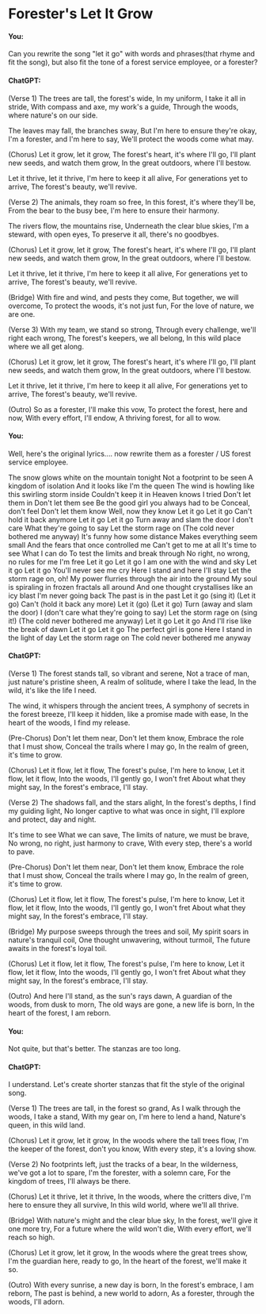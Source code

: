 # Forester's Let It Grow

#### You:
Can you rewrite the song "let it go" with words and phrases(that rhyme and fit the song), but also fit the tone of a forest service employee, or a forester? 

#### ChatGPT:
(Verse 1)
The trees are tall, the forest's wide,
In my uniform, I take it all in stride,
With compass and axe, my work's a guide,
Through the woods, where nature's on our side.

The leaves may fall, the branches sway,
But I'm here to ensure they're okay,
I'm a forester, and I'm here to say,
We'll protect the woods come what may.

(Chorus)
Let it grow, let it grow,
The forest's heart, it's where I'll go,
I'll plant new seeds, and watch them grow,
In the great outdoors, where I'll bestow.

Let it thrive, let it thrive,
I'm here to keep it all alive,
For generations yet to arrive,
The forest's beauty, we'll revive.

(Verse 2)
The animals, they roam so free,
In this forest, it's where they'll be,
From the bear to the busy bee,
I'm here to ensure their harmony.

The rivers flow, the mountains rise,
Underneath the clear blue skies,
I'm a steward, with open eyes,
To preserve it all, there's no goodbyes.

(Chorus)
Let it grow, let it grow,
The forest's heart, it's where I'll go,
I'll plant new seeds, and watch them grow,
In the great outdoors, where I'll bestow.

Let it thrive, let it thrive,
I'm here to keep it all alive,
For generations yet to arrive,
The forest's beauty, we'll revive.

(Bridge)
With fire and wind, and pests they come,
But together, we will overcome,
To protect the woods, it's not just fun,
For the love of nature, we are one.

(Verse 3)
With my team, we stand so strong,
Through every challenge, we'll right each wrong,
The forest's keepers, we all belong,
In this wild place where we all get along.

(Chorus)
Let it grow, let it grow,
The forest's heart, it's where I'll go,
I'll plant new seeds, and watch them grow,
In the great outdoors, where I'll bestow.

Let it thrive, let it thrive,
I'm here to keep it all alive,
For generations yet to arrive,
The forest's beauty, we'll revive.

(Outro)
So as a forester, I'll make this vow,
To protect the forest, here and now,
With every effort, I'll endow,
A thriving forest, for all to wow.


#### You:
Well, here's the original lyrics.... now rewrite them as a forester / US forest service employee. 

The snow glows white on the mountain tonight
Not a footprint to be seen
A kingdom of isolation
And it looks like I'm the queen
The wind is howling like this swirling storm inside
Couldn't keep it in
Heaven knows I tried
Don't let them in
Don't let them see
Be the good girl you always had to be
Conceal, don't feel
Don't let them know
Well, now they know
Let it go
Let it go
Can't hold it back anymore
Let it go
Let it go
Turn away and slam the door
I don't care
What they're going to say
Let the storm rage on
(The cold never bothered me anyway)
It's funny how some distance
Makes everything seem small
And the fears that once controlled me
Can't get to me at all
It's time to see
What I can do
To test the limits and break through
No right, no wrong, no rules for me
I'm free
Let it go
Let it go
I am one with the wind and sky
Let it go
Let it go
You'll never see me cry
Here I stand and here I'll stay
Let the storm rage on, oh!
My power flurries through the air into the ground
My soul is spiraling in frozen fractals all around
And one thought crystallises like an icy blast
I'm never going back
The past is in the past
Let it go (sing it)
(Let it go)
Can't (hold it back any more)
Let it (go)
(Let it go)
Turn (away and slam the door)
I (don't care what they're going to say)
Let the storm rage on (sing it!)
(The cold never bothered me anyway)
Let it go
Let it go
And I'll rise like the break of dawn
Let it go
Let it go
The perfect girl is gone
Here I stand in the light of day
Let the storm rage on
The cold never bothered me anyway

#### ChatGPT:
(Verse 1)
The forest stands tall, so vibrant and serene,
Not a trace of man, just nature's pristine sheen,
A realm of solitude, where I take the lead,
In the wild, it's like the life I need.

The wind, it whispers through the ancient trees,
A symphony of secrets in the forest breeze,
I'll keep it hidden, like a promise made with ease,
In the heart of the woods, I find my release.

(Pre-Chorus)
Don't let them near,
Don't let them know,
Embrace the role that I must show,
Conceal the trails where I may go,
In the realm of green, it's time to grow.

(Chorus)
Let it flow, let it flow,
The forest's pulse, I'm here to know,
Let it flow, let it flow,
Into the woods, I'll gently go,
I won't fret
About what they might say,
In the forest's embrace, I'll stay.

(Verse 2)
The shadows fall, and the stars alight,
In the forest's depths, I find my guiding light,
No longer captive to what was once in sight,
I'll explore and protect, day and night.

It's time to see
What we can save,
The limits of nature, we must be brave,
No wrong, no right, just harmony to crave,
With every step, there's a world to pave.

(Pre-Chorus)
Don't let them near,
Don't let them know,
Embrace the role that I must show,
Conceal the trails where I may go,
In the realm of green, it's time to grow.

(Chorus)
Let it flow, let it flow,
The forest's pulse, I'm here to know,
Let it flow, let it flow,
Into the woods, I'll gently go,
I won't fret
About what they might say,
In the forest's embrace, I'll stay.

(Bridge)
My purpose sweeps through the trees and soil,
My spirit soars in nature's tranquil coil,
One thought unwavering, without turmoil,
The future awaits in the forest's loyal toil.

(Chorus)
Let it flow, let it flow,
The forest's pulse, I'm here to know,
Let it flow, let it flow,
Into the woods, I'll gently go,
I won't fret
About what they might say,
In the forest's embrace, I'll stay.

(Outro)
And here I'll stand, as the sun's rays dawn,
A guardian of the woods, from dusk to morn,
The old ways are gone, a new life is born,
In the heart of the forest, I am reborn.


#### You:
Not quite, but that's better. 
The stanzas are too long. 

#### ChatGPT:
I understand. Let's create shorter stanzas that fit the style of the original song.

(Verse 1)
The trees are tall, in the forest so grand,
As I walk through the woods, I take a stand,
With my gear on, I'm here to lend a hand,
Nature's queen, in this wild land.

(Chorus)
Let it grow, let it grow,
In the woods where the tall trees flow,
I'm the keeper of the forest, don't you know,
With every step, it's a loving show.

(Verse 2)
No footprints left, just the tracks of a bear,
In the wilderness, we've got a lot to spare,
I'm the forester, with a solemn care,
For the kingdom of trees, I'll always be there.

(Chorus)
Let it thrive, let it thrive,
In the woods, where the critters dive,
I'm here to ensure they all survive,
In this wild world, where we'll all thrive.

(Bridge)
With nature's might and the clear blue sky,
In the forest, we'll give it one more try,
For a future where the wild won't die,
With every effort, we'll reach so high.

(Chorus)
Let it grow, let it grow,
In the woods where the great trees show,
I'm the guardian here, ready to go,
In the heart of the forest, we'll make it so.

(Outro)
With every sunrise, a new day is born,
In the forest's embrace, I am reborn,
The past is behind, a new world to adorn,
As a forester, through the woods, I'll adorn.
